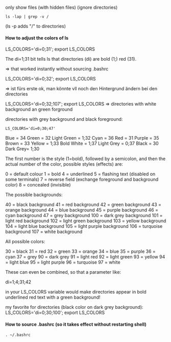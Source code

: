 only show files (with hidden files) (ignore directories)
```
ls -lap | grep -v /
```
(ls -p adds "/" to directories)


#### How to adjust the colors of ls

LS_COLORS='di=0;31'; export LS_COLORS

The di=1;31 bit tells ls that directories (di) are bold (1;) red (31).

=> that worked instantly without sourcing .bashrc

LS_COLORS='di=0;32'; export LS_COLORS

=> ist fürs erste ok, man könnte vll noch den Hintergrund ändern bei den directories

LS_COLORS='di=0;32;107'; export LS_COLORS
=> directories with white background an green forground

directories with grey background and black foreground:
```
LS_COLORS='di=0;30;47'
```

Blue = 34
Green = 32
Light Green = 1;32
Cyan = 36
Red = 31
Purple = 35
Brown = 33
Yellow = 1;33
Bold White = 1;37
Light Grey = 0;37
Black = 30
Dark Grey= 1;30

The first number is the style (1=bold), followed by a semicolon, and then the actual number of the color, possible styles (effects) are:

0   = default colour
1   = bold
4   = underlined
5   = flashing text (disabled on some terminals)
7   = reverse field (exchange foreground and background color)
8   = concealed (invisible)

The possible backgrounds:

40  = black background
41  = red background
42  = green background
43  = orange background
44  = blue background
45  = purple background
46  = cyan background
47  = grey background
100 = dark grey background
101 = light red background
102 = light green background
103 = yellow background
104 = light blue background
105 = light purple background
106 = turquoise background
107 = white background

All possible colors:

30  = black
31  = red
32  = green
33  = orange
34  = blue
35  = purple
36  = cyan
37  = grey
90  = dark grey
91  = light red
92  = light green
93  = yellow
94  = light blue
95  = light purple
96  = turquoise
97  = white

These can even be combined, so that a parameter like:

di=1;4;31;42

in your LS_COLORS variable would make directories appear in bold underlined red text with a green background!

my favorite for directories (black color on dark grey background):
LS_COLORS='di=0;30;100'; export LS_COLORS


#### How to source .bashrc (so it takes effect without restarting shell)

```
. ~/.bashrc
```
